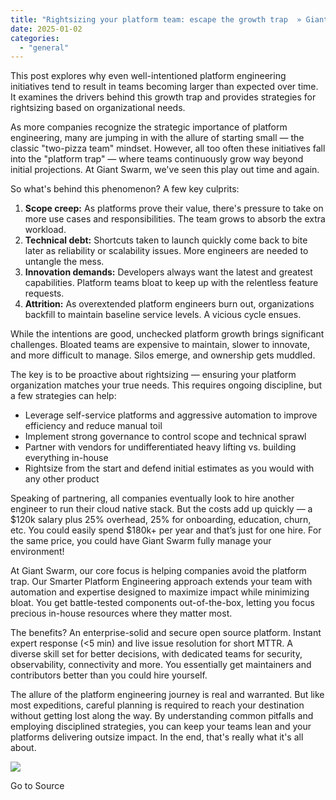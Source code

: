 ```yaml
---
title: "Rightsizing your platform team: escape the growth trap  » Giant Swarm"
date: 2025-01-02
categories: 
  - "general"
---
```


This post explores why even well-intentioned platform engineering initiatives tend to result in teams becoming larger than expected over time. It examines the drivers behind this growth trap and provides strategies for rightsizing based on organizational needs.

As more companies recognize the strategic importance of platform engineering, many are jumping in with the allure of starting small — the classic "two-pizza team" mindset. However, all too often these initiatives fall into the "platform trap" — where teams continuously grow way beyond initial projections. At Giant Swarm, we've seen this play out time and again.

So what's behind this phenomenon? A few key culprits:

1. **Scope creep:** As platforms prove their value, there's pressure to take on more use cases and responsibilities. The team grows to absorb the extra workload.
2. **Technical debt:** Shortcuts taken to launch quickly come back to bite later as reliability or scalability issues. More engineers are needed to untangle the mess.
3. **Innovation demands:** Developers always want the latest and greatest capabilities. Platform teams bloat to keep up with the relentless feature requests.
4. **Attrition:** As overextended platform engineers burn out, organizations backfill to maintain baseline service levels. A vicious cycle ensues.

While the intentions are good, unchecked platform growth brings significant challenges. Bloated teams are expensive to maintain, slower to innovate, and more difficult to manage. Silos emerge, and ownership gets muddled.

The key is to be proactive about rightsizing — ensuring your platform organization matches your true needs. This requires ongoing discipline, but a few strategies can help:

- Leverage self-service platforms and aggressive automation to improve efficiency and reduce manual toil
- Implement strong governance to control scope and technical sprawl
- Partner with vendors for undifferentiated heavy lifting vs. building everything in-house
- Rightsize from the start and defend initial estimates as you would with any other product

Speaking of partnering, all companies eventually look to hire another engineer to run their cloud native stack. But the costs add up quickly — a $120k salary plus 25% overhead, 25% for onboarding, education, churn, etc. You could easily spend $180k+ per year and that’s just for one hire. For the same price, you could have Giant Swarm fully manage your environment!

At Giant Swarm, our core focus is helping companies avoid the platform trap. Our Smarter Platform Engineering approach extends your team with automation and expertise designed to maximize impact while minimizing bloat. You get battle-tested components out-of-the-box, letting you focus precious in-house resources where they matter most.

The benefits? An enterprise-solid and secure open source platform. Instant expert response (<5 min) and live issue resolution for short MTTR. A diverse skill set for better decisions, with dedicated teams for security, observability, connectivity and more. You essentially get maintainers and contributors better than you could hire yourself.

The allure of the platform engineering journey is real and warranted. But like most expeditions, careful planning is required to reach your destination without getting lost along the way. By understanding common pitfalls and employing disciplined strategies, you can keep your teams lean and your platforms delivering outsize impact. In the end, that's really what it's all about.

![](https://track.hubspot.com/__ptq.gif?a=430224&k=14&r=https%3A%2F%2Fwww.giantswarm.io%2Fblog%2Fescaping-the-platform-engineering-growth-trap-strategies-for-rightsizing-your-team&bu=https%253A%252F%252Fwww.giantswarm.io%252Fblog&bvt=rss)

Go to Source
